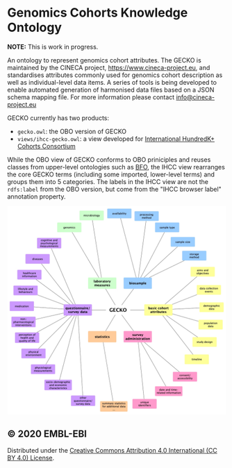 # Genomics Cohorts Knowledge Ontology

**NOTE:** This is work in progress.

An ontology to represent genomics cohort attributes. The GECKO is maintained by the CINECA project, https://www.cineca-project.eu, and standardises attributes commonly used for genomics cohort description as well as individual-level data items. A series of tools is being developed to enable automated generation of harmonised data files based on a JSON schema mapping file. For more information please contact info@cineca-project.eu

GECKO currently has two products:
* `gecko.owl`: the OBO version of GECKO
* `views/ihcc-gecko.owl`: a view developed for [International HundredK+ Cohorts Consortium](https://ihccglobal.org/)

While the OBO view of GECKO conforms to OBO priniciples and reuses classes from upper-level ontologies such as [BFO](http://purl.obolibrary.org/obo/bfo.owl), the IHCC view rearranges the core GECKO terms (including some imported, lower-level terms) and groups them into 5 categories. The labels in the IHCC view are not the `rdfs:label` from the OBO version, but come from the "IHCC browser label" annotation property.

![IHCC GECKO View](https://github.com/IHCC-cohorts/GECKO/raw/readme-update/views/ihcc-gecko.jpg)

## &copy; 2020 EMBL-EBI

Distributed under the [Creative Commons Attribution 4.0 International (CC BY 4.0) License](https://creativecommons.org/licenses/by/4.0/).
